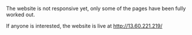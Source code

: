 The website is not responsive yet, only some of the pages have been fully worked out.

If anyone is interested, the website is live at http://13.60.221.219/
